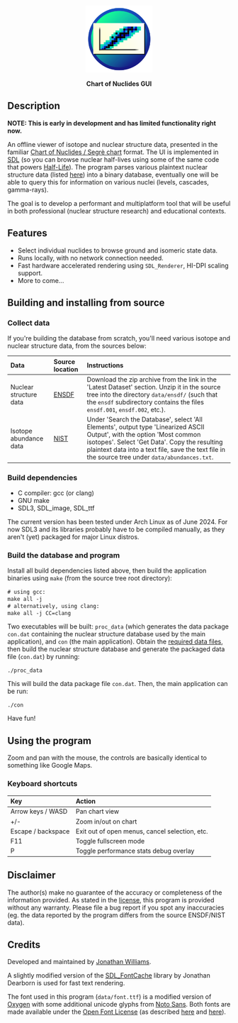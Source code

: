 <div align = center><img src="https://raw.githubusercontent.com/e-j-w/ChartOfNuclides/master/data/icon.svg" width="150" height="150" alt="icon">

<b>Chart of Nuclides GUI</b>

</div>

## Description

**NOTE: This is early in development and has limited functionality right now.**

An offline viewer of isotope and nuclear structure data, presented in the familiar [Chart of Nuclides / Segrè chart](https://en.wikipedia.org/wiki/Table_of_nuclides) format.  The UI is implemented in [SDL](https://github.com/libsdl-org/SDL) (so you can browse nuclear half-lives using some of the same code that powers [Half-Life](https://www.pcgamingwiki.com/wiki/Half-Life#Middleware)).  The program parses various plaintext nuclear structure data (listed [here](#collect-data)) into a binary database, eventually one will be able to query this for information on various nuclei (levels, cascades, gamma-rays).

The goal is to develop a performant and multiplatform tool that will be useful in both professional (nuclear structure research) and educational contexts.

## Features

- Select individual nuclides to browse ground and isomeric state data.
- Runs locally, with no network connection needed.
- Fast hardware accelerated rendering using `SDL_Renderer`, HI-DPI scaling support. 
- More to come...

## Building and installing from source

### Collect data

If you're building the database from scratch, you'll need various isotope and nuclear structure data, from the sources below:

| Data       | Source location | Instructions |
| :--------- | :---------------| :----------- |
| Nuclear structure data    |  [ENSDF](https://www.nndc.bnl.gov/ensarchivals/) | Download the zip archive from the link in the 'Latest Dataset' section. Unzip it in the source tree into the directory `data/ensdf/` (such that the `ensdf` subdirectory contains the files `ensdf.001`, `ensdf.002`, etc.). |
| Isotope abundance data    | [NIST](https://www.nist.gov/pml/atomic-weights-and-isotopic-compositions-relative-atomic-masses) | Under 'Search the Database', select 'All Elements', output type 'Linearized ASCII Output', with the option 'Most common isotopes'.  Select 'Get Data'.  Copy the resulting plaintext data into a text file, save the text file in the source tree under `data/abundances.txt`. |

### Build dependencies

* C compiler: gcc (or clang)
* GNU make
* SDL3, SDL_image, SDL_ttf

The current version has been tested under Arch Linux as of June 2024.  For now SDL3 and its libraries probably have to be compiled manually, as they aren't (yet) packaged for major Linux distros.

### Build the database and program

Install all build dependencies listed above, then build the application binaries using `make` (from the source tree root directory):

```
# using gcc:
make all -j
# alternatively, using clang:
make all -j CC=clang
```

Two executables will be built: `proc_data` (which generates the data package `con.dat` containing the nuclear structure database used by the main application), and `con` (the main application). Obtain the [required data files](#collect-data), then build the nuclear structure database and generate the packaged data file (`con.dat`) by running: 

```
./proc_data
```

This will build the data package file `con.dat`. Then, the main application can be run:

```
./con
```

Have fun!

## Using the program

Zoom and pan with the mouse, the controls are basically identical to something like Google Maps.

### Keyboard shortcuts

| Key                | Action |
| :----------------- | :----- |
| Arrow keys / WASD  | Pan chart view |
| +/-                | Zoom in/out on chart |
| Escape / backspace | Exit out of open menus, cancel selection, etc. |
| F11                | Toggle fullscreen mode |
| P                  | Toggle performance stats debug overlay |

## Disclaimer

The author(s) make no guarantee of the accuracy or completeness of the information provided.  As stated in the [license](COPYING.md), this program is provided without any warranty.  Please file a bug report if you spot any inaccuracies (eg. the data reported by the program differs from the source ENSDF/NIST data).

## Credits

Developed and maintained by [Jonathan Williams](https://e-j-w.github.io/).

A slightly modified version of the [SDL_FontCache](https://github.com/grimfang4/SDL_FontCache) library by Jonathan Dearborn is used for fast text rendering.

The font used in this program (`data/font.ttf`) is a modified version of [Oxygen](https://github.com/KDE/oxygen-fonts) with some additional unicode glyphs from [Noto Sans](https://fonts.google.com/noto/specimen/Noto+Sans).  Both fonts are made available under the [Open Font License](https://openfontlicense.org/) (as described [here](https://fonts.google.com/specimen/Oxygen/about) and [here](https://fonts.google.com/noto/specimen/Noto+Sans/about)).